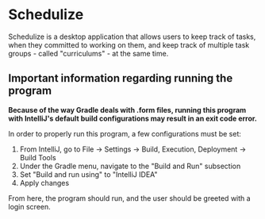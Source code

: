# Schedulize

Schedulize is a desktop application that allows users to keep track of tasks, when
they committed to working on them, and keep track of multiple task groups - called "curriculums" - at the same time.

## Important information regarding running the program

**Because of the way Gradle deals with .form files, running this program with IntelliJ's default build configurations
may result in an exit code error.**

In order to properly run this program, a few configurations must be set:

1. From IntelliJ, go to File &#8594; Settings &#8594; Build, Execution, Deployment &#8594; Build Tools
2. Under the Gradle menu, navigate to the "Build and Run" subsection
3. Set "Build and run using" to "IntelliJ IDEA"
4. Apply changes

From here, the program should run, and the user should be greeted with a login screen.